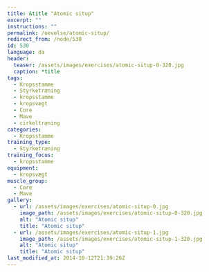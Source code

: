 ```yaml
---
title: &title "Atomic situp"
excerpt: ""
instructions: ""
permalink: /oevelse/atomic-situp/
redirect_from: /node/530
id: 530
language: da
header:
  teaser: /assets/images/exercises/atomic-situp-0-320.jpg
  caption: *title
tags:
  - Kropsstamme
  - Styrketræning
  - kropsstamme
  - kropsvægt
  - Core
  - Mave
  - cirkeltræning
categories:
  - Kropsstamme
training_type: 
  - Styrketræning
training_focus: 
  - kropsstamme
equipment:
  - kropsvægt
muscle_group:
  - Core
  - Mave
gallery:
  - url: /assets/images/exercises/atomic-situp-0.jpg
    image_path: /assets/images/exercises/atomic-situp-0-320.jpg
    alt: "Atomic situp"
    title: "Atomic situp"
  - url: /assets/images/exercises/atomic-situp-1.jpg
    image_path: /assets/images/exercises/atomic-situp-1-320.jpg
    alt: "Atomic situp"
    title: "Atomic situp"
last_modified_at: 2014-10-12T21:39:26Z
---
```

